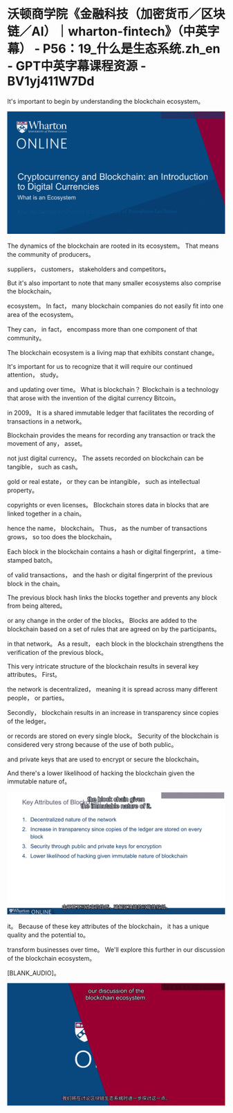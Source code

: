 # 沃顿商学院《金融科技（加密货币／区块链／AI）｜wharton-fintech》（中英字幕） - P56：19_什么是生态系统.zh_en - GPT中英字幕课程资源 - BV1yj411W7Dd

 It's important to begin by understanding the blockchain ecosystem。



![](img/b45350836f243da9b5e31fc892643aae_1.png)

 The dynamics of the blockchain are rooted in its ecosystem。 That means the community of producers。

 suppliers， customers， stakeholders and competitors。

 But it's also important to note that many smaller ecosystems also comprise the blockchain。

 ecosystem。 In fact， many blockchain companies do not easily fit into one area of the ecosystem。

 They can， in fact， encompass more than one component of that community。

 The blockchain ecosystem is a living map that exhibits constant change。

 It's important for us to recognize that it will require our continued attention， study。

 and updating over time。 What is blockchain？ Blockchain is a technology that arose with the invention of the digital currency Bitcoin。

 in 2009。 It is a shared immutable ledger that facilitates the recording of transactions in a network。

 Blockchain provides the means for recording any transaction or track the movement of any， asset。

 not just digital currency。 The assets recorded on blockchain can be tangible， such as cash。

 gold or real estate， or they can be intangible， such as intellectual property。

 copyrights or even licenses。 Blockchain stores data in blocks that are linked together in a chain。

 hence the name， blockchain。 Thus， as the number of transactions grows， so too does the blockchain。

 Each block in the blockchain contains a hash or digital fingerprint， a time-stamped batch。

 of valid transactions， and the hash or digital fingerprint of the previous block in the chain。

 The previous block hash links the blocks together and prevents any block from being altered。

 or any change in the order of the blocks。 Blocks are added to the blockchain based on a set of rules that are agreed on by the participants。

 in that network。 As a result， each block in the blockchain strengthens the verification of the previous block。

 This very intricate structure of the blockchain results in several key attributes。 First。

 the network is decentralized， meaning it is spread across many different people， or parties。

 Secondly， blockchain results in an increase in transparency since copies of the ledger。

 or records are stored on every single block。 Security of the blockchain is considered very strong because of the use of both public。

 and private keys that are used to encrypt or secure the blockchain。

 And there's a lower likelihood of hacking the blockchain given the immutable nature of。



![](img/b45350836f243da9b5e31fc892643aae_3.png)

 it。 Because of these key attributes of the blockchain， it has a unique quality and the potential to。

 transform businesses over time。 We'll explore this further in our discussion of the blockchain ecosystem。

 [BLANK_AUDIO]。

![](img/b45350836f243da9b5e31fc892643aae_5.png)